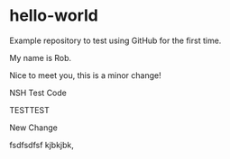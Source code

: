 # hello-world
Example repository to test using GitHub for the first time.

My name is Rob.

Nice to meet you, this is a minor change!

NSH Test Code

TESTTEST


New Change


fsdfsdfsf
kjbkjbk,
